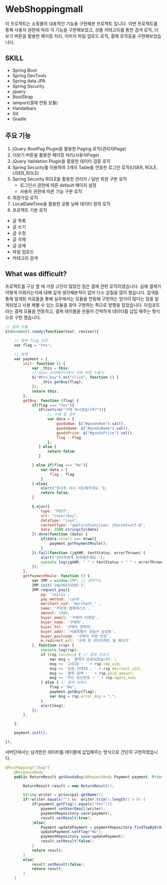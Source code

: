 # WebShoppingmall

이 프로젝트는 쇼핑몰의 대표적인 기능을 구현해본 프로젝트 입니다.
이번 프로젝트를 통해 사용자 권한에 따라 각 기능을 구현해보았고,
상품 카테고리를 통한 검색 로직, 더보기 버튼을 활용한 페이징 처리,
이미지 파일 업로드 로직, 결제 로직등을 구현해보았습니다.

##  SKILL
- Spring Boot
- Spring DevTools
- Spring data JPA
- Spring Security
- jquery
- BootStrap
- iamport(결제 연동 모듈)
- Handelbars
- Git
- Gradle

## 주요 기능

1. jQuery BootPag Plugin을 활용한 Paging 로직(관리자Page)
2. 더보기 버튼을 활용한 페이징 처리(사용자Page)
2. jQuery Validation Plugin을 활용한 데이터 검증 로직
2. Spring Security를 이용하여 3개의 Table을 연동한 로그인 로직(USER, ROLE, USER_ROLE)
3. Spring Security ROLE을 활용한 관리자 / 일반 회원 구분 로직
	- 로그인시 권한에 따른 default 페이지 설정
	- 사용자 권한에 따른 기능 구분 로직
3. 회원가입 로직
4. LocalDateTime을 활용한 공통 날짜 데이터 정의 로직
5. 프로젝트 기본 로직
- 글 목록
- 글 쓰기
- 글 수정
- 글 삭제
- 글 상세
- 파일 업로드
- 카테고리 검색

## What was difficult?
프로젝트를 구상 할 때 가장 고민이 많았던 점은 결제 관련 로직이였습니다.
실제 결제가 어떻게 이뤄지는지에 대해 깊게 생각해본적이 없어 다소 삽질을 많이 했습니다.
검색을 통해 알게된 자료들을 통해 실무에서는 모듈을 연동해 구현하는 방식이 많다는 점을 알게되었고
사용 해볼 수 있는 모듈을 찾아 구현하는 쪽으로 방향을 잡았습니다.
아임포트라는 결제 모듈을 연동하고, 결제 테이블을 만들어 간략하게 데이터를 삽입 해주는 형식으로 구현 했습니다.

```javascript
// 결제 모듈
$(document).ready(function(text, reviver){

    // 결제 flag 설정
    var flag = "Yes";

    // 결제
    var payment = {
        init: function () {
            var _this = this;
            // main 상세페이지에서 구매 버튼 누를시
            $("#btn_buy").on("click", function () {
                _this.getBuy(flag);
            });
            return this;
        },
        getBuy: function (flag) {
            if(flag === "Yes"){
               if(confirm("구매 하시겠습니까?")){
                   // 구매 할 경우
                   var data = {
                       goodsNum: $("#goodsNum").val(),
                       goodsName: $("#goodsName").val(),
                       goodsPrice: $("#goodsPrice").val(),
                       flag : flag
                   };
               } else {
                   return false;
               }

            } else if(flag === "No"){
                var data = {
                    flag : flag
                }
            } else{
                alert("잠시후 다시 시도해주세요.");
                return false;
            }

            $.ajax({
                type: "POST",
                url: "/user/buy",
                dataType: "json",
                contentType: "application/json; charset=utf-8",
                data: JSON.stringify(data)
            }).done(function (data) {
                if(data.result === true){
                    payment.getPaymentMoule();
                }
            }).fail(function (jqXHR, textStatus, errorThrown) {
                alert("관리자에게 문의해주세요.");
                console.log(jqXHR, " " + textStatus + " " + errorThrown + " ");
            });
        },
        getPaymentMoule: function () {
            var IMP = window.IMP; // 생략가능
            IMP.init('imp36331565');
            IMP.request_pay({
                pg: 'inicis',
                pay_method: 'card',
                merchant_uid: 'merchant_' ,
                name: '주문명:결제테스트',
                amount: 1000,
                buyer_email: '구매자 이메일',
                buyer_name: '구매자',
                buyer_tel: '구매자 연락처',
                buyer_addr: '서울특별시 강남구 삼성동',
                buyer_postcode: '구매자 우편 번호',
                m_redirect_url: '구매 후 리다이렉트 될 페이지'
            }, function (rsp) {
                console.log(rsp);
                if (rsp.success) { // 결제 성공시
                    var msg = '결제가 완료되었습니다.';
                    msg += '고유ID : ' + rsp.imp_uid;
                    msg += '상점 거래ID : ' + rsp.merchant_uid;
                    msg += '결제 금액 : ' + rsp.paid_amount;
                    msg += '카드 승인번호 : ' + rsp.apply_num;
				} else { // 결제 실패시
                    flag = "No";
                    payment.getBuy(flag);
                    var msg = rsp.error_msg + ".";
                }
                alert(msg);
            });
        },

    };

    payment.init();

});
```

서버단에서는 넘겨받은 데이터를 테이블에 삽입해주는 방식으로 간단히 구현하였습니다.

```java
@PostMapping("/buy")
    @ResponseBody
    public ReturnResult getGoodsBuy(@RequestBody Payment payment, Principal principal) throws Exception {

        ReturnResult result = new ReturnResult();

        String writer = principal.getName();
        if(!writer.equals("") &&  writer.trim().length() > 0) {
            if(payment.getFlag().equals("Yes")){
                payment.setUserEmail(writer);
                paymentRepository.save(payment);
                result.setResult(true);
            }else{
                Payment updatePayment = paymentRepository.findTopByOrderByPaymentNumDesc();
                updatePayment.setFlag("No");
                paymentRepository.save(updatePayment);
                result.setResult(false);
            }
            return result;
        }
        else{
            result.setResult(false);
            return result;
        }
    }

```

